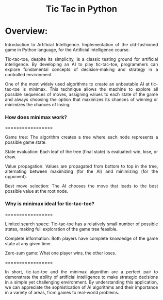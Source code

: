 <h1 align="center">Tic Tac in Python</h1>

Overview:
=================

<p align="justify">Introduction to Artificial Intelligence. Implementation of the old-fashioned game in Python language, for the Artificial Intelligence course.</p>
<p align="justify">Tic-tac-toe, despite its simplicity, is a classic testing ground for artificial intelligence. By developing an AI to play tic-tac-toe, programmers can explore fundamental concepts of decision-making and strategy in a controlled environment.</p>
<p align="justify">One of the most widely used algorithms to create an unbeatable AI at tic-tac-toe is minimax. This technique allows the machine to explore all possible sequences of moves, assigning values ​​to each state of the game and always choosing the option that maximizes its chances of winning or minimizes the chances of losing.</p>


<h3>How does minimax work?</h3>
=================

<p align="justify">Game tree: The algorithm creates a tree where each node represents a possible game state.</p>
<p align="justify">State evaluation: Each leaf of the tree (final state) is evaluated: win, lose, or draw.</p>
<p align="justify">Value propagation: Values ​​are propagated from bottom to top in the tree, alternating between maximizing (for the AI) and minimizing (for the opponent).</p>
<p align="justify">Best move selection: The AI ​​chooses the move that leads to the best possible value at the root node.</p>

<h3>Why is minimax ideal for tic-tac-toe?</h3>
=================

<p align="justify">Limited search space: Tic-tac-toe has a relatively small number of possible states, making full exploration of the game tree feasible.</p>
<p align="justify">Complete information: Both players have complete knowledge of the game state at any given time.</p>
<p align="justify">Zero-sum game: What one player wins, the other loses.</p>

=================
<p align="justify">In short, tic-tac-toe and the minimax algorithm are a perfect pair to demonstrate the ability of artificial intelligence to make strategic decisions in a simple yet challenging environment. By understanding this application, we can appreciate the sophistication of AI algorithms and their importance in a variety of areas, from games to real-world problems.</p>
